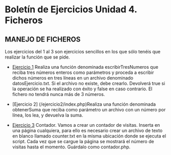 # Boletín de Ejercicios Unidad 4. Ficheros

## MANEJO DE FICHEROS

Los ejercicios del 1 al 3 son ejercicios sencillos en los que sólo tenéis que realizar la función que se pide.

- [Ejercicio 1](/ejercicio1/index.php) Realiza una función denominada escribirTresNumeros que reciba tres números enteros como parámetros y proceda a escribir dichos números en tres líneas en un archivo denominado datosEjercicio.txt. Si el archivo no existe, debe crearlo. Devolverá true si la operación se ha realizado con éxito y false en caso contrario. El fichero no tendrá nunca más de 3 números.

- [Ejercicio 2] (/ejercicio2/index.php)Realiza una función denominada obtenerSuma que reciba como parámetro un archivo con un número por línea, los lea, y devuelva la suma. 

- [Ejercicio  3](/ejercicio3/index.php) Contador. Vamos a crear un contador de visitas.  Inserta en una página cualquiera, para ello es necesario crear un archivo de texto en blanco llamado counter.txt en la misma ubicación donde se ejecuta el script. Cada vez que se cargue la página se mostrará el número de visitas hasta el momento. Guárdalo como contador.php. 
